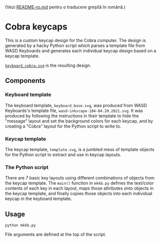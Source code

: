(Vezi [README-ro.md](README-ro.md) pentru o traducere greșită în română.)

# Cobra keycaps

This is a custom keycap design for the Cobra computer.  The design is generated
by a hacky Python script which parses a template file from WASD Keyboards and
generates each individual keycap design based on a keycap template.

[`keyboard_cobra.svg`](keyboard_cobra.svg) is the resulting design.

## Components

### Keyboard template

The keyboard template, `keyboard_base.svg`, was produced from WASD Keyboards's
template file, `wasd-inkscape-104-04.20.2021.svg`.  It was produced by
following the instructions in their template to hide the "message" layout and
set the background colors for each keycap, and by creating a "Cobra" layout for
the Python script to write to.

### Keycap template

The keycap template, `template.svg`, is a jumbled mess of template objects for
the Python script to extract and use in keycap layouts.

### The Python script

There are 7 basic key layouts using different combinations of objects from the
keycap template.  The `main()` function in `mkkb.py` defines the text/color
contents of each key in each layout, maps those attributes onto objects in the
keycap template, and finally copies those objects into each individual keycap
in the keyboard template.

## Usage

`python mkkb.py`

File arguments are defined at the top of the script.
